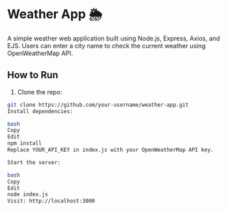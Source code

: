 # Weather App 🌦️

A simple weather web application built using Node.js, Express, Axios, and EJS. Users can enter a city name to check the current weather using OpenWeatherMap API.

## How to Run

1. Clone the repo:
```bash
git clone https://github.com/your-username/weather-app.git
Install dependencies:

bash
Copy
Edit
npm install
Replace YOUR_API_KEY in index.js with your OpenWeatherMap API key.

Start the server:

bash
Copy
Edit
node index.js
Visit: http://localhost:3000